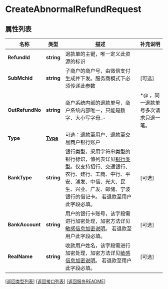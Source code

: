 # CreateAbnormalRefundRequest

## 属性列表

名称 | 类型 | 描述 | 补充说明
------------ | ------------- | ------------- | -------------
**RefundId** | **string** | 退款单的主键，唯一定义此资源的标识 | 
**SubMchid** | **string** | 子商户的商户号，由微信支付生成并下发。服务商模式下必须传递此参数 | [可选] 
**OutRefundNo** | **string** | 商户系统内部的退款单号，商户系统内部唯一，只能是数字、大小写字母_-|*@ ，同一退款单号多次请求只退一笔。 | 
**Type** | [**Type**](Type.md) | 可选：退款至用户、退款至交易商户银行账户 | 
**BankType** | **string** | 银行类型，采用字符串类型的银行标识，值列表详见[银行类型](https://pay.weixin.qq.com/wiki/doc/api/jsapi.php?chapter&#x3D;4_2)。仅支持招行、交通银行、农行、建行、工商、中行、平安、浦发、中信、光大、民生、兴业、广发、邮储、宁波银行的借记卡。 若退款至用户此字段必填。 | [可选] 
**BankAccount** | **string** | 用户的银行卡账号，该字段需进行加密处理，加密方法详见[敏感信息加密说明](https://wechatpay-api.gitbook.io/wechatpay-api-v3/qian-ming-zhi-nan-1/min-gan-xin-xi-jia-mi)。 若退款至用户此字段必填。 | [可选] 
**RealName** | **string** | 收款用户姓名，该字段需进行加密处理，加密方法详见[敏感信息加密说明](https://wechatpay-api.gitbook.io/wechatpay-api-v3/qian-ming-zhi-nan-1/min-gan-xin-xi-jia-mi)。 若退款至用户此字段必填。 | [可选] 

[\[返回类型列表\]](README.md#类型列表)
[\[返回接口列表\]](README.md#接口列表)
[\[返回服务README\]](README.md)


